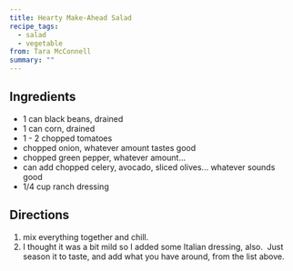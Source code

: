 ```yaml
---
title: Hearty Make-Ahead Salad
recipe_tags:
  - salad
  - vegetable
from: Tara McConnell
summary: ""
---
```

## Ingredients

-   1 can black beans, drained
-   1 can corn, drained
-   1 - 2 chopped tomatoes
-   chopped onion, whatever amount tastes good
-   chopped green pepper, whatever amount...
-   can add chopped celery, avocado, sliced olives... whatever sounds good
-   1/4 cup ranch dressing

## Directions

1.  mix everything together and chill.
2.  I thought it was a bit mild so I added some Italian dressing, also.  Just season it to taste, and add what you have around, from the list above.
